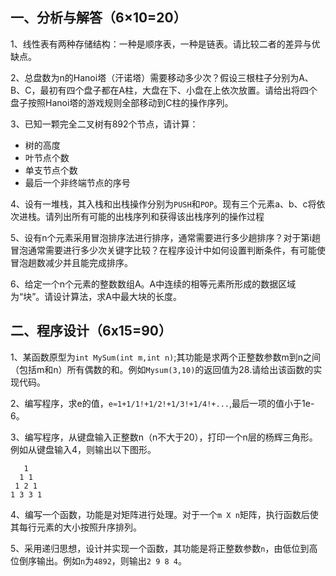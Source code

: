 ## 一、分析与解答（6×10=20）

1、线性表有两种存储结构：一种是顺序表，一种是链表。请比较二者的差异与优缺点。

2、总盘数为n的Hanoi塔（汗诺塔）需要移动多少次？假设三根柱子分别为A、B、C，最初有四个盘子都在A柱，大盘在下、小盘在上依次放置。请给出将四个盘子按照Hanoi塔的游戏规则全部移动到C柱的操作序列。

3、已知一颗完全二叉树有892个节点，请计算：

- 树的高度
- 叶节点个数
- 单支节点个数
- 最后一个非终端节点的序号

4、设有一堆栈，其入栈和出栈操作分别为`PUSH`和`POP`。现有三个元素a、b、c将依次进栈。请列出所有可能的出栈序列和获得该出栈序列的操作过程

5、设有n个元素采用冒泡排序法进行排序，通常需要进行多少趟排序？对于第i趟冒泡通常需要进行多少次关键字比较？在程序设计中如何设置判断条件，有可能使冒泡趟数减少并且能完成排序。

6、给定一个n个元素的整数数组A。A中连续的相等元素所形成的数据区域为“块”。请设计算法，求A中最大块的长度。

## 二、程序设计（6x15=90）

1、某函数原型为`int MySum(int m,int n)`;其功能是求两个正整数参数m到n之间（包括m和n）所有偶数的和。例如`Mysum(3,10)`的返回值为28.请给出该函数的实现代码。

2、编写程序，求e的值，`e≈1+1/1!+1/2!+1/3!+1/4!+...`,最后一项的值小于1e-6。

3、编写程序，从键盘输入正整数n（n不大于20），打印一个n层的杨辉三角形。例如从键盘输入4，则输出以下图形。

```
   1
  1 1
 1 2 1
1 3 3 1
```

4、编写一个函数，功能是对矩阵进行处理。对于一个`m X n`矩阵，执行函数后使其每行元素的大小按照升序排列。

5、采用递归思想，设计并实现一个函数，其功能是将正整数参数`n`，由低位到高位倒序输出。例如`n`为`4892`，则输出`2 9 8 4`。




